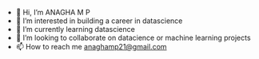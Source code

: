 - 👋 Hi, I’m ANAGHA M P
- 👀 I’m interested in building a career in datascience
- 🌱 I’m currently learning datascience
- 💞️ I’m looking to collaborate on datacience or machine learning projects
- 📫 How to reach me anaghamp21@gmail.com

<!---
ANAGHA93/ANAGHA93 is a ✨ special ✨ repository because its `README.md` (this file) appears on your GitHub profile.
You can click the Preview link to take a look at your changes.
--->
